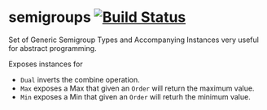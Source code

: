 # semigroups [![Build Status](https://travis-ci.com/ChristopherDavenport/semigroups.svg?branch=master)](https://travis-ci.com/ChristopherDavenport/semigroups)

Set of Generic Semigroup Types and Accompanying Instances very useful for abstract programming.

Exposes instances for

- `Dual` inverts the combine operation.
- `Max` exposes a Max that given an `Order` will return the maximum value.
- `Min` exposes a Min that given an `Order` will returh the minimum value.